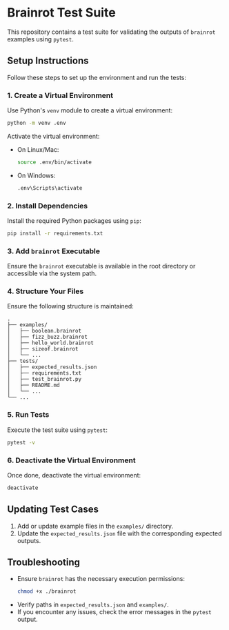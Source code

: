 # Brainrot Test Suite

This repository contains a test suite for validating the outputs of `brainrot` examples using `pytest`.

## Setup Instructions

Follow these steps to set up the environment and run the tests:

### 1. Create a Virtual Environment

Use Python's `venv` module to create a virtual environment:

```bash
python -m venv .env
```

Activate the virtual environment:

- On Linux/Mac:
  ```bash
  source .env/bin/activate
  ```
- On Windows:
  ```bash
  .env\Scripts\activate
  ```

### 2. Install Dependencies

Install the required Python packages using `pip`:

```bash
pip install -r requirements.txt
```

### 3. Add `brainrot` Executable

Ensure the `brainrot` executable is available in the root directory or accessible via the system path.

### 4. Structure Your Files

Ensure the following structure is maintained:

```
.
├── examples/
│   ├── boolean.brainrot
│   ├── fizz_buzz.brainrot
│   ├── hello_world.brainrot
│   ├── sizeof.brainrot
│   └── ...
├── tests/
│   ├── expected_results.json
│   ├── requirements.txt
│   ├── test_brainrot.py
│   ├── README.md
│   └── ...
└── ...
```

### 5. Run Tests

Execute the test suite using `pytest`:

```bash
pytest -v
```

### 6. Deactivate the Virtual Environment

Once done, deactivate the virtual environment:

```bash
deactivate
```

## Updating Test Cases

1. Add or update example files in the `examples/` directory.
2. Update the `expected_results.json` file with the corresponding expected outputs.

## Troubleshooting

- Ensure `brainrot` has the necessary execution permissions:
  ```bash
  chmod +x ./brainrot
  ```
- Verify paths in `expected_results.json` and `examples/`.
- If you encounter any issues, check the error messages in the `pytest` output.

